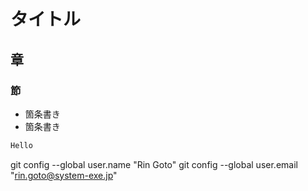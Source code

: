 # タイトル
## 章
### 節

- 箇条書き
- 箇条書き

```java
Hello
```

git config --global user.name "Rin Goto"
git config --global user.email "rin.goto@system-exe.jp"

